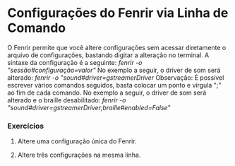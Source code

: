 ﻿# Configurações do Fenrir via Linha de Comando

O Fenrir permite que você altere configurações sem acessar diretamente o arquivo de configurações, bastando digitar a alteração no terminal.
A sintaxe da configuração é a seguinte:
*fenrir -o "sessão#configuração=valor"*
No exemplo a seguir, o driver de som será alterado:
*fenrir -o "sound#driver=gstreamerDriver*
Observação: É possível escrever vários comandos seguidos, basta colocar um ponto e vírgula ";" ao fim de cada comando. No exemplo a seguir, o driver de som será alterado e o braille desabilitado:
*fenrir -o "sound#driver=gstreamerDriver;braille#enabled=False"*

### Exercícios

1. Altere uma configuração única do Fenrir.

2. Altere três configurações na mesma linha.